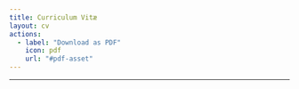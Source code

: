 ```yaml
---
title: Curriculum Vitæ
layout: cv
actions:
  - label: "Download as PDF"
    icon: pdf
    url: "#pdf-asset"
---
```

---